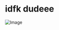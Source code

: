 # idfk dudeee

![Image](https://github.com/user-attachments/assets/feffed8f-9699-4121-8466-20d5f368bdd2)

